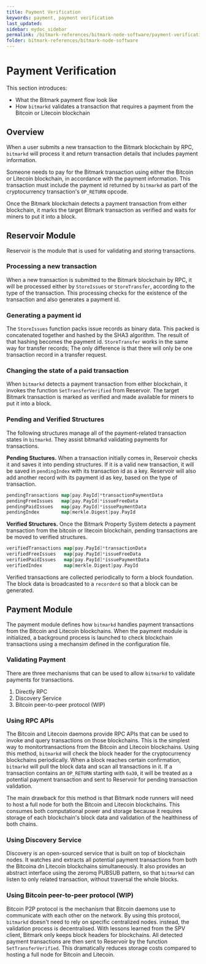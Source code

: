 ```yaml
---
title: Payment Verification
keywords: payment, payment verification
last_updated: 
sidebar: mydoc_sidebar
permalink: /bitmark-references/bitmark-node-software/payment-verification
folder: bitmark-references/bitmark-node-software
---
```


# Payment Verification

This section introduces:

* What the Bitmark payment flow look like
* How `bitmarkd` validates a transaction that requires a payment from the Bitcoin or Litecoin blockchain

## Overview

When a user submits a new transaction to the Bitmark blockchain by RPC, `bitmarkd` will process it and return transaction details that includes payment information.

Someone needs to pay for the Bitmark transaction using either the Bitcoin or Litecoin blockchain, in accordance with the payment information. This transaction must include the payment id returned by `bitmarkd` as part of the cryptocurrency transaction's `OP_RETURN` opcode.

Once the Bitmark blockchain detects a payment transaction from either blockchain, it marks the target Bitmark transaction as verified and waits for miners to put it into a block.

## Reservoir Module

Reservoir is the module that is used for validating and storing transactions.

### Processing a new transaction

When a new transaction is submitted to the Bitmark blockchain by RPC, it will be processed either by `StoreIssues` or `StoreTransfer`, according to the type of the transaction. This processing checks for the existence of the transaction and also generates a payment id.

### Generating a payment id

The `StoreIssues` function packs issue records as binary data. This packed is concatenated together and hashed by the SHA3 algorithm. The result of that hashing becomes the payment id. `StoreTransfer` works in the same way for transfer records; The only difference is that there will only be one transaction record in a transfer request.

### Changing the state of a paid transaction

When `bitmarkd` detects a payment transaction from either blockchain, it invokes the function `SetTransferVerified` from Reservoir. The target Bitmark transaction is marked as verified and made available for miners to put it into a block.

### Pending and Verified Structures

The following structures manage all of the payment-related transaction states in `bitmarkd`. They assist bitmarkd validating payments for transactions.

**Pending Stuctures.** When a transaction initially comes in, Reservoir checks it and saves it into pending structures. If it is a valid new transaction, it will be saved in `pendingIndex` with its transaction id as a key. Reservoir will also add another record with its payment id as key, based on the type of transaction.

```go
pendingTransactions map[pay.PayId]*transactionPaymentData
pendingFreeIssues   map[pay.PayId]*issueFreeData
pendingPaidIssues   map[pay.PayId]*issuePaymentData
pendingIndex        map[merkle.Digest]pay.PayId
```

**Verified Structures.** Once the Bitmark Property System detects a payment transaction from the bitcoin or litecoin blockchain, pending transactions are be moved to verified structures.

```go
verifiedTransactions map[pay.PayId]*transactionData
verifiedFreeIssues   map[pay.PayId]*issueFreeData
verifiedPaidIssues   map[pay.PayId]*issuePaymentData
verifiedIndex        map[merkle.Digest]pay.PayId
```

Verified transactions are collected periodically to form a block foundation. The block data is broadcasted to a `recorderd` so that a block can be generated.

## Payment Module

The payment module defines how `bitmarkd` handles payment transactions from the Bitcoin and Litecoin blockchains. When the payment module is initialized, a background process is launched to check blockchain transactions using a mechansim defined in the configuration file.

### Validating Payment

There are three mechanisms that can be used to allow `bitmarkd` to validate payments for transactions.

1. Directly RPC
1. Discovery Service
1. Bitcoin peer-to-peer protocol (WIP)

### Using RPC APIs

The Bitcoin and Litecoin daemons provide RPC APIs that can be used to invoke and query transactions on those blockchains. This is the simplest way to monitortransactions from the Bitcoin and Litecoin blockchains. Using this method, `bitmarkd` will check the block header for the cryptocurrency blockchains periodically. When a block reaches certain confirmation, `bitmarkd` will pull the block data and scan all transactions in it. If a transaction contains an `OP_RETURN` starting with `6a30`, it will be treated as a potential payment transaction and sent to Reservoir for pending transaction validation.

The main drawback for this method is that Bitmark node runners will need to host a full node for both the Bitcoin and Litecoin blockchains. This consumes both computational power and storage because it requires storage of each blockchain's block data and validation of the healthiness of both chains.

### Using Discovery Service

Discovery is an open-sourced service that is built on top of blockchain nodes. It watches and extracts all potential payment transactions from both the Bitcoina dn Litecoin blockchains simultaneously. It also provides an abstract interface using the zeromq PUBSUB pattern, so that `bitmarkd` can listen to only related transaction, without traversal the whole blocks.

### Using Bitcoin peer-to-peer protocol (WIP)

Bitcoin P2P protocol is the mechanism that Bitcoin daemons use to communicate with each other on the network. By using this protocol, `bitmarkd` doesn't need to rely on specific centralized nodes. instead, the validation process is decentralised. With lessons learned from the SPV client, Bitmark only keeps block headers for blockchains. All detected payment transactions are then sent to Reservoir by the function `SetTransferVerified`. This dramatically reduces storage costs compared to hosting a full node for Bitcoin and Litecoin.

